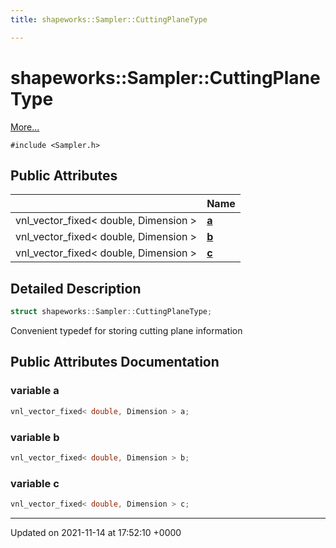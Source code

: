 ```yaml
---
title: shapeworks::Sampler::CuttingPlaneType

---
```


# shapeworks::Sampler::CuttingPlaneType



 [More...](#detailed-description)


`#include <Sampler.h>`

## Public Attributes

|                | Name           |
| -------------- | -------------- |
| vnl_vector_fixed< double, Dimension > | **[a](../Classes/structshapeworks_1_1Sampler_1_1CuttingPlaneType.md#variable-a)**  |
| vnl_vector_fixed< double, Dimension > | **[b](../Classes/structshapeworks_1_1Sampler_1_1CuttingPlaneType.md#variable-b)**  |
| vnl_vector_fixed< double, Dimension > | **[c](../Classes/structshapeworks_1_1Sampler_1_1CuttingPlaneType.md#variable-c)**  |

## Detailed Description

```cpp
struct shapeworks::Sampler::CuttingPlaneType;
```


Convenient typedef for storing cutting plane information 

## Public Attributes Documentation

### variable a

```cpp
vnl_vector_fixed< double, Dimension > a;
```


### variable b

```cpp
vnl_vector_fixed< double, Dimension > b;
```


### variable c

```cpp
vnl_vector_fixed< double, Dimension > c;
```


-------------------------------

Updated on 2021-11-14 at 17:52:10 +0000